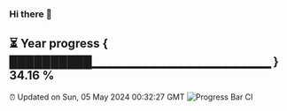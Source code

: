 ### Hi there 👋
⏳ Year progress { ██████████▁▁▁▁▁▁▁▁▁▁▁▁▁▁▁▁▁▁▁▁ } 34.16 %
---
⏰ Updated on Sun, 05 May 2024 00:32:27 GMT
![Progress Bar CI](https://github.com/Moyi321/Moyi321/workflows/Progress%20Bar%20CI/badge.svg)
